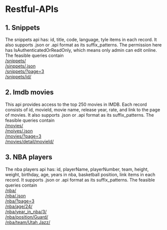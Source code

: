 # Restful-APIs

## 1. Snippets
The snippets api has: id, title, code, language, tyle items in each record. It also supports .json or .api format as its suffix_patterns. The permission here has IsAuthenticatedOrReadOnly, which means only admin can edit online. The feasible queries contain   
[/snippets/](http://fredsnippet.herokuapp.com/snippets/)  
[/sinppets/.json](http://fredsnippet.herokuapp.com/snippets/.json)  
[/snippets/?page=3](http://fredsnippet.herokuapp.com/snippets/?page=3)  
[/snippets/id/](http://fredsnippet.herokuapp.com/snippets/38/)   

## 2. Imdb movies
This api provides access to the top 250 movies in IMDB. Each record consists of id, movieId, movie name, release year, rate, and link to the page of movies. It also supports .json or .api format as its suffix_patterns. The feasible queries contain  
[/movies/](http://fredimdb.herokuapp.com/movies/)  
[/moives/.json](http://fredimdb.herokuapp.com/movies/.json)   
[/movies/?page=3](http://fredimdb.herokuapp.com/movies/?page=3)  
[/movies/detail/movieId/](http://fredimdb.herokuapp.com/movies/detail/17925/)  

## 3. NBA players
The nba players api has: id, playerName, playerNumber, team, height, weight, birthday, age, years in nba, basketball position, link items in each record. It supports .json or .api format as its suffix_patterns. The feasible queries contain  
[/nba/](http://frednba.herokuapp.com/nba/)  
[/nba/.json](http://frednba.herokuapp.com/nba/.json)  
[/nba/?page=3](http://frednba.herokuapp.com/nba/?page=3)  
[/nba/age/24/](http://frednba.herokuapp.com/nba/age/24/)  
[/nba/year_in_nba/3/](http://frednba.herokuapp.com/nba/year_in_nba/3/)  
[/nba/position/Guard/](http://frednba.herokuapp.com/nba/position/Guard/)  
[/nba/team/Utah Jazz/](http://frednba.herokuapp.com/nba/team/Utah%20Jazz/)

